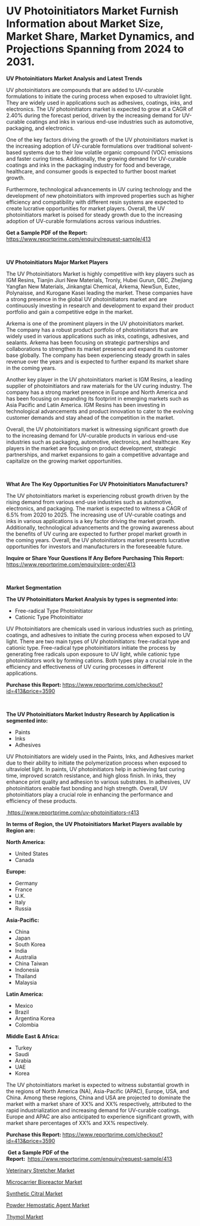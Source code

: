 <p><h1>UV Photoinitiators Market Furnish Information about Market Size, Market Share, Market Dynamics, and Projections Spanning from 2024 to 2031.</h1></p><p><strong>UV Photoinitiators Market Analysis and Latest Trends</strong></p>
<p><p>UV photoinitiators are compounds that are added to UV-curable formulations to initiate the curing process when exposed to ultraviolet light. They are widely used in applications such as adhesives, coatings, inks, and electronics. The UV photoinitiators market is expected to grow at a CAGR of 2.40% during the forecast period, driven by the increasing demand for UV-curable coatings and inks in various end-use industries such as automotive, packaging, and electronics.</p><p>One of the key factors driving the growth of the UV photoinitiators market is the increasing adoption of UV-curable formulations over traditional solvent-based systems due to their low volatile organic compound (VOC) emissions and faster curing times. Additionally, the growing demand for UV-curable coatings and inks in the packaging industry for food and beverage, healthcare, and consumer goods is expected to further boost market growth.</p><p>Furthermore, technological advancements in UV curing technology and the development of new photoinitiators with improved properties such as higher efficiency and compatibility with different resin systems are expected to create lucrative opportunities for market players. Overall, the UV photoinitiators market is poised for steady growth due to the increasing adoption of UV-curable formulations across various industries.</p></p>
<p><strong>Get a Sample PDF of the Report:&nbsp;</strong> <a href="https://www.reportprime.com/enquiry/request-sample/413">https://www.reportprime.com/enquiry/request-sample/413</a></p>
<p>&nbsp;</p>
<p><strong>UV Photoinitiators Major Market Players</strong></p>
<p><p>The UV Photoinitiators Market is highly competitive with key players such as IGM Resins, Tianjin Jiuri New Materials, Tronly, Hubei Gurun, DBC, Zhejiang Yangfan New Materials, Jinkangtai Chemical, Arkema, NewSun, Eutec, Polynaisse, and Kurogane Kasei leading the market. These companies have a strong presence in the global UV photoinitiators market and are continuously investing in research and development to expand their product portfolio and gain a competitive edge in the market.</p><p>Arkema is one of the prominent players in the UV photoinitiators market. The company has a robust product portfolio of photoinitiators that are widely used in various applications such as inks, coatings, adhesives, and sealants. Arkema has been focusing on strategic partnerships and collaborations to strengthen its market presence and expand its customer base globally. The company has been experiencing steady growth in sales revenue over the years and is expected to further expand its market share in the coming years.</p><p>Another key player in the UV photoinitiators market is IGM Resins, a leading supplier of photoinitiators and raw materials for the UV curing industry. The company has a strong market presence in Europe and North America and has been focusing on expanding its footprint in emerging markets such as Asia Pacific and Latin America. IGM Resins has been investing in technological advancements and product innovation to cater to the evolving customer demands and stay ahead of the competition in the market.</p><p>Overall, the UV photoinitiators market is witnessing significant growth due to the increasing demand for UV-curable products in various end-use industries such as packaging, automotive, electronics, and healthcare. Key players in the market are focusing on product development, strategic partnerships, and market expansions to gain a competitive advantage and capitalize on the growing market opportunities.</p></p>
<p>&nbsp;</p>
<p><strong>What Are The Key Opportunities For UV Photoinitiators Manufacturers?</strong></p>
<p><p>The UV photoinitiators market is experiencing robust growth driven by the rising demand from various end-use industries such as automotive, electronics, and packaging. The market is expected to witness a CAGR of 6.5% from 2020 to 2025. The increasing use of UV-curable coatings and inks in various applications is a key factor driving the market growth. Additionally, technological advancements and the growing awareness about the benefits of UV curing are expected to further propel market growth in the coming years. Overall, the UV photoinitiators market presents lucrative opportunities for investors and manufacturers in the foreseeable future.</p></p>
<p><strong>Inquire or Share Your Questions If Any Before Purchasing This Report:</strong> <a href="https://www.reportprime.com/enquiry/pre-order/413">https://www.reportprime.com/enquiry/pre-order/413</a></p>
<p>&nbsp;</p>
<p><strong>Market Segmentation</strong></p>
<p><strong>The UV Photoinitiators Market Analysis by types is segmented into:</strong></p>
<p><ul><li>Free-radical Type Photoinitiator</li><li>Cationic Type Photoinitiator</li></ul></p>
<p><p>UV Photoinitiators are chemicals used in various industries such as printing, coatings, and adhesives to initiate the curing process when exposed to UV light. There are two main types of UV photoinitiators: free-radical type and cationic type. Free-radical type photoinitiators initiate the process by generating free radicals upon exposure to UV light, while cationic type photoinitiators work by forming cations. Both types play a crucial role in the efficiency and effectiveness of UV curing processes in different applications.</p></p>
<p><strong>Purchase this Report:&nbsp;</strong><a href="https://www.reportprime.com/checkout?id=413&price=3590">https://www.reportprime.com/checkout?id=413&price=3590</a></p>
<p>&nbsp;</p>
<p><strong>The UV Photoinitiators Market Industry Research by Application is segmented into:</strong></p>
<p><ul><li>Paints</li><li>Inks</li><li>Adhesives</li></ul></p>
<p><p>UV Photoinitiators are widely used in the Paints, Inks, and Adhesives market due to their ability to initiate the polymerization process when exposed to ultraviolet light. In paints, UV photoinitiators help in achieving fast curing time, improved scratch resistance, and high gloss finish. In inks, they enhance print quality and adhesion to various substrates. In adhesives, UV photoinitiators enable fast bonding and high strength. Overall, UV photoinitiators play a crucial role in enhancing the performance and efficiency of these products.</p></p>
<p><a href="https://www.reportprime.com/uv-photoinitiators-r413">&nbsp;https://www.reportprime.com/uv-photoinitiators-r413</a></p>
<p><strong>In terms of Region, the UV Photoinitiators Market Players available by Region are:</strong></p>
<p>
    <p> <strong> North America: </strong>
        <ul>
            <li>United States</li>
            <li>Canada</li>
        </ul>
        </p> 
    <p> <strong> Europe: </strong>
        <ul>
            <li>Germany</li>
            <li>France</li>
            <li>U.K.</li>
            <li>Italy</li>
            <li>Russia</li>
        </ul>
        </p> 
    <p> <strong> Asia-Pacific: </strong>
        <ul>
            <li>China</li>
            <li>Japan</li>
            <li>South Korea</li>
            <li>India</li>
            <li>Australia</li>
            <li>China Taiwan</li>
            <li>Indonesia</li>
            <li>Thailand</li>
            <li>Malaysia</li>
        </ul>
        </p> 
    <p> <strong> Latin America: </strong>
        <ul>
            <li>Mexico</li>
            <li>Brazil</li>
            <li>Argentina Korea</li>
            <li>Colombia</li>
        </ul>
        </p> 
    <p> <strong> Middle East & Africa: </strong>
        <ul>
            <li>Turkey</li>
            <li>Saudi</li>
            <li>Arabia</li>
            <li>UAE</li>
            <li>Korea</li>
        </ul>
    </p>
    </p>
<p><p>The UV photoinitiators market is expected to witness substantial growth in the regions of North America (NA), Asia-Pacific (APAC), Europe, USA, and China. Among these regions, China and USA are projected to dominate the market with a market share of XX% and XX% respectively, attributed to the rapid industrialization and increasing demand for UV-curable coatings. Europe and APAC are also anticipated to experience significant growth, with market share percentages of XX% and XX% respectively.</p></p>
<p><strong>Purchase this Report: </strong><a href="https://www.reportprime.com/checkout?id=413&price=3590">https://www.reportprime.com/checkout?id=413&price=3590</a></p>
<p>&nbsp;<strong>Get a Sample PDF of the Report:&nbsp;&nbsp;</strong><a href="https://www.reportprime.com/enquiry/request-sample/413">https://www.reportprime.com/enquiry/request-sample/413</a></p>
<p><strong></strong></p>
<p><p><a href="https://medium.com/@addiehirthe20/veterinary-stretcher-market-a-global-and-regional-analysis-focus-on-end-user-product-and-1ccbe9667fa8">Veterinary Stretcher Market</a></p><p><a href="https://medium.com/@kimzemlak/global-microcarrier-bioreactor-market-status-2024-2031-and-forecast-by-region-product-end-7b5c6c1cab35">Microcarrier Bioreactor Market</a></p><p><a href="https://github.com/hrhzhypq19/Market-Research-Report-List-1/blob/main/synthetic-citral-market.md">Synthetic Citral Market</a></p><p><a href="https://medium.com/@nathan.skinner8798456/powder-hemostatic-agent-market-investigation-industry-evolution-and-forecast-till-2031-1e62666172a5">Powder Hemostatic Agent Market</a></p><p><a href="https://github.com/kishanagarner91/Market-Research-Report-List-1/blob/main/thymol-market.md">Thymol Market</a></p></p>